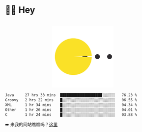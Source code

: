 
# 👋🏻 Hey
<div align="center">
	<br>
	<img src="https://raw.githubusercontent.com/Aniket965/Aniket965/master/pacman.svg?sanitize=true" width="200" height="200">
	<br>
</div>

<!--START_SECTION:waka-->
```text
Java     27 hrs 33 mins  ███████████████████░░░░░░   76.23 % 
Groovy   2 hrs 22 mins   █░░░░░░░░░░░░░░░░░░░░░░░░   06.55 % 
XML      1 hr 34 mins    █░░░░░░░░░░░░░░░░░░░░░░░░   04.34 % 
Other    1 hr 26 mins    █░░░░░░░░░░░░░░░░░░░░░░░░   04.01 % 
C        1 hr 24 mins    █░░░░░░░░░░░░░░░░░░░░░░░░   03.88 %
```
<!--END_SECTION:waka-->

 ➡️  来我的网站瞧瞧吗？[这里](https://www.shaolongfei.com)

